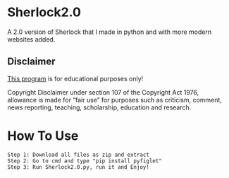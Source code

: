 # Sherlock2.0
A 2.0 version of Sherlock that I made in python and with more modern websites added.

## Disclaimer
[This program](https://github.com/NotSlater/Sherlock2.0) is for educational purposes only!

Copyright Disclaimer under section 107 of the Copyright Act 1976, allowance is made for “fair use” for purposes such as criticism, comment, news reporting, teaching, scholarship, education and research.

# How To Use
```
Step 1: Download all files as zip and extract
Step 2: Go to cmd and type "pip install pyfiglet"
Step 3: Run Sherlock2.0.py, run it and Enjoy!
```
